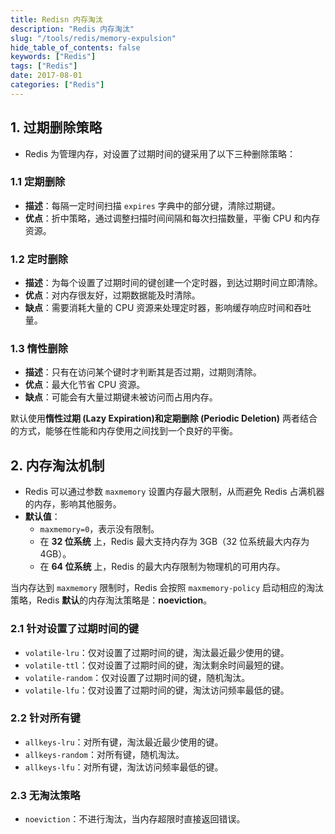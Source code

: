 ```yaml
---
title: Redisn 内存淘汰
description: "Redis 内存淘汰"
slug: "/tools/redis/memory-expulsion"
hide_table_of_contents: false
keywords: ["Redis"]
tags: ["Redis"]
date: 2017-08-01
categories: ["Redis"]
---
```

## 1. 过期删除策略
- Redis 为管理内存，对设置了过期时间的键采用了以下三种删除策略：

### 1.1 定期删除

- **描述**：每隔一定时间扫描 `expires` 字典中的部分键，清除过期键。
- **优点**：折中策略，通过调整扫描时间间隔和每次扫描数量，平衡 CPU 和内存资源。

### 1.2 定时删除

- **描述**：为每个设置了过期时间的键创建一个定时器，到达过期时间立即清除。
- **优点**：对内存很友好，过期数据能及时清除。
- **缺点**：需要消耗大量的 CPU 资源来处理定时器，影响缓存响应时间和吞吐量。

### 1.3 惰性删除

- **描述**：只有在访问某个键时才判断其是否过期，过期则清除。
- **优点**：最大化节省 CPU 资源。
- **缺点**：可能会有大量过期键未被访问而占用内存。

默认使用**惰性过期 (Lazy Expiration)和定期删除 (Periodic Deletion)** 两者结合的方式，能够在性能和内存使用之间找到一个良好的平衡。

## 2. 内存淘汰机制

- Redis 可以通过参数 `maxmemory` 设置内存最大限制，从而避免 Redis 占满机器的内存，影响其他服务。
- **默认值**：
  - `maxmemory=0`，表示没有限制。
  - 在 **32 位系统** 上，Redis 最大支持内存为 3GB（32 位系统最大内存为 4GB）。
  - 在 **64 位系统** 上，Redis 的最大内存限制为物理机的可用内存。

当内存达到 `maxmemory` 限制时，Redis 会按照 `maxmemory-policy` 启动相应的淘汰策略，Redis **默认**的内存淘汰策略是：**noeviction**。

### 2.1 针对设置了过期时间的键

- `volatile-lru`：仅对设置了过期时间的键，淘汰最近最少使用的键。
- `volatile-ttl`：仅对设置了过期时间的键，淘汰剩余时间最短的键。
- `volatile-random`：仅对设置了过期时间的键，随机淘汰。
- `volatile-lfu`：仅对设置了过期时间的键，淘汰访问频率最低的键。

### 2.2 针对所有键

- `allkeys-lru`：对所有键，淘汰最近最少使用的键。
- `allkeys-random`：对所有键，随机淘汰。
- `allkeys-lfu`：对所有键，淘汰访问频率最低的键。

### 2.3 无淘汰策略

- `noeviction`：不进行淘汰，当内存超限时直接返回错误。

